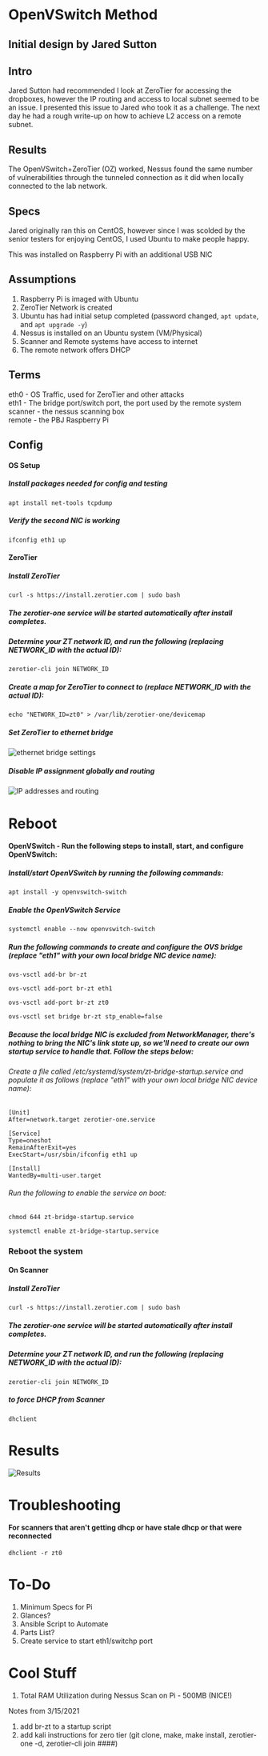 # OpenVSwitch Method
## Initial design by Jared Sutton

## Intro

Jared Sutton had recommended I look at ZeroTier for accessing the dropboxes, however the IP routing and access to local subnet seemed to be an issue. I presented this issue to Jared who took it as a challenge. The next day he had a rough write-up on how to achieve L2 access on a remote subnet. 

## Results 

The OpenVSwitch+ZeroTier (OZ) worked, Nessus found the same number of vulnerabilities through the tunneled connection as it did when locally connected to the lab network.  

## Specs

Jared originally ran this on CentOS, however since I was scolded by the senior testers for enjoying CentOS, I used Ubuntu to make people happy.  

This was installed on Raspberry Pi with an additional USB NIC  

## Assumptions

1. Raspberry Pi is imaged with Ubuntu
2. ZeroTier Network is created
3. Ubuntu has had initial setup completed (password changed, `apt update`, and `apt upgrade -y`)
4. Nessus is installed on an Ubuntu system (VM/Physical)
5. Scanner and Remote systems have access to internet
6. The remote network offers DHCP

## Terms

eth0 - OS Traffic, used for ZeroTier and other attacks  
eth1 - The bridge port/switch port, the port used by the remote system  
scanner - the nessus scanning box  
remote - the PBJ Raspberry Pi  

## Config

#### OS Setup

##### Install packages needed for config and testing
`apt install net-tools tcpdump  `

##### Verify the second NIC is working
`ifconfig eth1 up   `

#### ZeroTier

##### Install ZeroTier
`curl -s https://install.zerotier.com | sudo bash  `

##### The zerotier-one service will be started automatically after install completes.
##### Determine your ZT network ID, and run the following (replacing NETWORK_ID with the actual ID):
`zerotier-cli join NETWORK_ID`

##### Create a map for ZeroTier to connect to (replace NETWORK_ID with the actual ID): 
`echo "NETWORK_ID=zt0" > /var/lib/zerotier-one/devicemap`

##### Set ZeroTier to ethernet bridge 

![ethernet bridge settings](https://github.com/nickcage710/pbj/blob/master/images/2020-09-29_19-25.png)

##### Disable IP assignment globally and routing

![IP addresses and routing](https://github.com/nickcage710/pbj/blob/master/images/2020-09-29_19-25_1.png)

# Reboot


#### OpenVSwitch - Run the following steps to install, start, and configure OpenVSwitch:



##### Install/start OpenVSwitch by running the following commands:
`apt install -y openvswitch-switch  `

##### Enable the OpenVSwitch Service 
`systemctl enable --now openvswitch-switch  `


##### Run the following commands to create and configure the OVS bridge (replace "eth1" with your own local bridge NIC device name):

`ovs-vsctl add-br br-zt  `

`ovs-vsctl add-port br-zt eth1  `

`ovs-vsctl add-port br-zt zt0  `

`ovs-vsctl set bridge br-zt stp_enable=false`  



##### Because the local bridge NIC is excluded from NetworkManager, there's nothing to bring the NIC's link state up, so we'll need to create our own startup service to handle that.  Follow the steps below:

###### Create a file called /etc/systemd/system/zt-bridge-startup.service and populate it as follows (replace "eth1" with your own local bridge NIC device name):
    [Unit]
    After=network.target zerotier-one.service
    
    [Service]
    Type=oneshot
    RemainAfterExit=yes
    ExecStart=/usr/sbin/ifconfig eth1 up
    
    [Install]
    WantedBy=multi-user.target

###### Run the following to enable the service on boot:
`chmod 644 zt-bridge-startup.service`

`systemctl enable zt-bridge-startup.service`

### Reboot the system

#### On Scanner

##### Install ZeroTier
`curl -s https://install.zerotier.com | sudo bash  `

##### The zerotier-one service will be started automatically after install completes.
##### Determine your ZT network ID, and run the following (replacing NETWORK_ID with the actual ID):
`zerotier-cli join NETWORK_ID`

##### to force DHCP from Scanner
`dhclient`



# Results

![Results](https://github.com/nickcage710/pbj/blob/master/images/2020-09-29_18-52_1.png)

# Troubleshooting

#### For scanners that aren't getting dhcp or have stale dhcp or that were reconnected
`dhclient -r zt0`

# To-Do 

1. Minimum Specs for Pi 
2. Glances? 
3. Ansible Script to Automate
4. Parts List? 
5. Create service to start eth1/switchp port

# Cool Stuff

1. Total RAM Utilization during Nessus Scan on Pi - 500MB (NICE!)



Notes from 3/15/2021

1. add br-zt to a startup script 
2. add kali instructions for zero tier (git clone, make, make install, zerotier-one -d, zerotier-cli join ####) 




